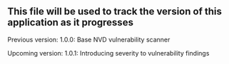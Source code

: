 ## This file will be used to track the version of this application as it progresses

Previous version: 1.0.0: Base NVD vulnerability scanner

Upcoming version: 1.0.1: Introducing severity to vulnerability findings

